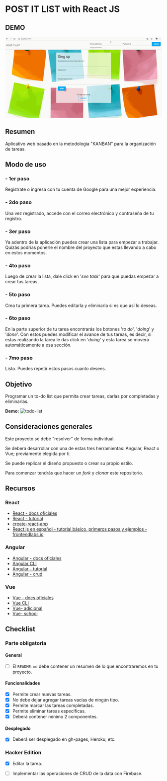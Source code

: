 # POST IT LIST with React JS


## DEMO

![todo-list](./src/img/demo.gif)

## Resumen

Aplicativo web basado en la metodologia "KANBAN" para la organización de tareas.

## Modo de uso

### - 1er paso

Regístrate o ingresa con tu cuenta de Google para una mejor experiencia.

### - 2do paso

Una vez registrado, accede con el correo electrónico y contraseña de tu registro.

### - 3er paso

Ya adentro de la aplicación puedes crear una lista para empezar a trabajar. Quizás podrías ponerle el nombre del proyecto que estas llevando a cabo en estos momentos.

### - 4to paso

Luego de crear la lista, dale click en '_see task_' para que puedas empezar a crear tus tareas.

### - 5to paso

Crea tu primera tarea. Puedes editarla y eliminarla si es que así lo deseas.

### - 6to paso

En la parte superior de tu tarea encontrarás los botones '_to do_', '_doing_' y '_done_'. Con estos puedes modificar el avance de tus tareas, es decir, si estas realizando la tarea le das click en '_doing_' y esta tarea se moverá automáticamente a esa sección.

### - 7mo paso

Listo. Puedes repetir estos pasos cuanto desees.

## Objetivo

Programar un to-do list que permita crear tareas, darlas por completadas y 
eliminarlas.

**Demo:**
![todo-list](https://user-images.githubusercontent.com/25906896/45767595-35985e00-bc00-11e8-87e0-553c80524c13.gif)


## Consideraciones generales

Este proyecto se debe "resolver" de forma individual.

Se deberá desarrollar con una de estas tres herramientas: Angular, 
React o Vue; previamente elegida por ti.

Se puede replicar el diseño propuesto o crear su propio estilo.

Para comenzar tendrás que hacer un _fork_ y _clonar_ este repositorio.

## Recursos

### React

* [React - docs oficiales](https://reactjs.org/)
* [React - tutorial](https://egghead.io/courses/the-beginner-s-guide-to-react)
* [create-react-app](https://github.com/facebook/create-react-app)
* [React js en español - tutorial básico, primeros pasos y ejemplos - frontendlabs.io](https://frontendlabs.io/3158--react-js-espanol-tutorial-basico-primeros-pasos-ejemplos)

### Angular

* [Angular - docs oficiales](https://angular.io/)
* [Angular CLI](https://cli.angular.io/)
* [Angular - tutorial](https://www.youtube.com/watch?v=0eWrpsCLMJQ&list=PLC3y8-rFHvwhBRAgFinJR8KHIrCdTkZcZ)
* [Angular - crud](https://www.youtube.com/watch?v=6wVolJfXn1c)

### Vue

* [Vue - docs oficiales](https://vuejs.org/)
* [Vue CLI](https://cli.vuejs.org/)
* [Vue- adicional](https://scotch.io/search?q=vue)
* [Vue- school](https://vueschool.io/)


## Checklist

### Parte obligatoria

#### General

* [ ] El `README.md` debe contener un resumen de lo que encontraremos en tu 
proyecto.

#### Funcionalidades

* [x] Permite crear nuevas tareas.
* [x] No debe dejar agregar tareas vacías de ningún tipo.
* [x] Permite marcar las tareas completadas.
* [x] Permite eliminar tareas específicas.
* [x] Deberá contener mínimo 2 componentes.

#### Desplegado

* [x] Deberá ser desplegado en gh-pages, Heroku, etc.

### Hacker Edition

* [x] Editar la tarea.
* [ ] Implementar las operaciones de CRUD de la data con Firebase.



